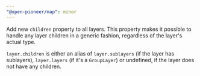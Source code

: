```yaml
---
"@open-pioneer/map": minor
---
```


Add new `children` property to all layers.
This property makes it possible to handle any layer children in a generic fashion, regardless of the layer's actual type.

`layer.children` is either an alias of `layer.sublayers` (if the layer has sublayers), `layer.layers` (if it's a `GroupLayer`) or undefined, if the layer does not have any children.
